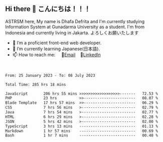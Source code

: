 ## Hi there 👋 こんにちは！！！
ASTRSM here, My name is Dhafa Defrita and I'm currently studying Information System at Gunadarma University as a student. I'm from Indonesia and currently living in Jakarta. よろしくお願いたします

- 🔭 I’m a proficient front-end web developer.
- 🌱 I’m currently learning Japanese(日本語).
- 📫 How to reach me: &nbsp;&nbsp;&nbsp;&nbsp;📧[Email](dhafadefrita@gmail.com)&nbsp;&nbsp;&nbsp;&nbsp;💼[LinkedIn](https://www.linkedin.com/in/dhafa-defrita-rama-yudistira-9357a9229/)
<br>
<!-- <p align="left">
<a href="https://github.com/ASTRSM">
  <img height="180em" src="https://github-readme-stats-eight-theta.vercel.app/api?username=ASTRSM&show_icons=true&theme=dracula&include_all_commits=true&count_private=true"/>
  <img height="180em" src="https://github-readme-stats-eight-theta.vercel.app/api/top-langs/?username=ASTRSM&layout=compact&langs_count=8&theme=dracula"/>
</a>
</p> -->

<!--START_SECTION:waka-->

```txt
From: 25 January 2023 - To: 08 July 2023

Total Time: 285 hrs 18 mins

JavaScript       206 hrs 55 mins >>>>>>>>>>>>>>>>>>-------   72.53 %
PHP              23 hrs          >>-----------------------   08.07 %
Blade Template   17 hrs 57 mins  >>-----------------------   06.29 %
CSS              7 hrs 56 mins   >------------------------   02.79 %
Java             7 hrs 54 mins   >------------------------   02.77 %
HTML             6 hrs 29 mins   >------------------------   02.28 %
JSON             5 hrs 42 mins   >------------------------   02.00 %
TypeScript       3 hrs 13 mins   -------------------------   01.13 %
Markdown         1 hr 57 mins    -------------------------   00.69 %
Bash             1 hr 7 mins     -------------------------   00.40 %
```

<!--END_SECTION:waka-->
